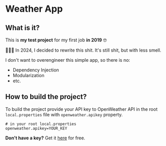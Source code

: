 # Weather App

## What is it?

This is **my test project** for my first job **in 2019** 🤓

👨🏻‍💻 In 2024, I decided to rewrite this shit. It's still shit, but with less smell.

I don't want to overengineer this simple app, so there is no:

- Dependency Injection
- Modularization
- etc.

## How to build the project?

To build the project provide your API key to OpenWeather API in the root `local.properties` file
with `openweather.apikey` property.

```properties
# in your root local.properties
openweather.apikey=YOUR_KEY
```

**Don't have a key?** Get it [here](https://home.openweathermap.org/api_keys) for free.
